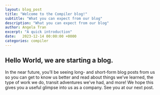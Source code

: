 ```yaml
---
layout: blog_post
title: "Welcome to the Compiler blog!"
subtitle: "What you can expect from our blog"
description: "What you can expect from our blog"
author: Angela Tran
excerpt: "A quick introduction"
date:   2023-12-14 00:00:00 +0000
categories: compiler
---
```


## Hello World, we are starting a blog.

In the near future, you’ll be seeing long- and short-form blog posts from us so you can get to know us better and read about things we’ve learned, the type of work we do, transit adventures we’ve had, and more! We hope this gives you a useful glimpse into us as a company. See you at our next post.
